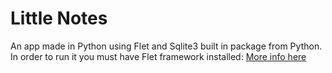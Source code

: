 # Little Notes
An app made in Python using Flet and Sqlite3 built in package from Python.\
In order to run it you must have Flet framework installed: [More info here](https://flet.dev/)
